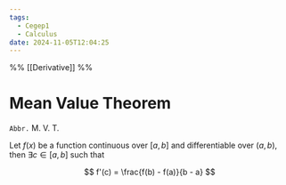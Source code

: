 ```yaml
---
tags:
  - Cegep1
  - Calculus
date: 2024-11-05T12:04:25
---
```


%% [[Derivative]] %%

# Mean Value Theorem

`Abbr.` M. V. T.

Let $f(x)$ be a function continuous over $[a, b]$ and differentiable over $(a, b)$,
then $\exists c\in[a, b]$ such that

$$
f'(c) = \frac{f(b) - f(a)}{b - a}
$$